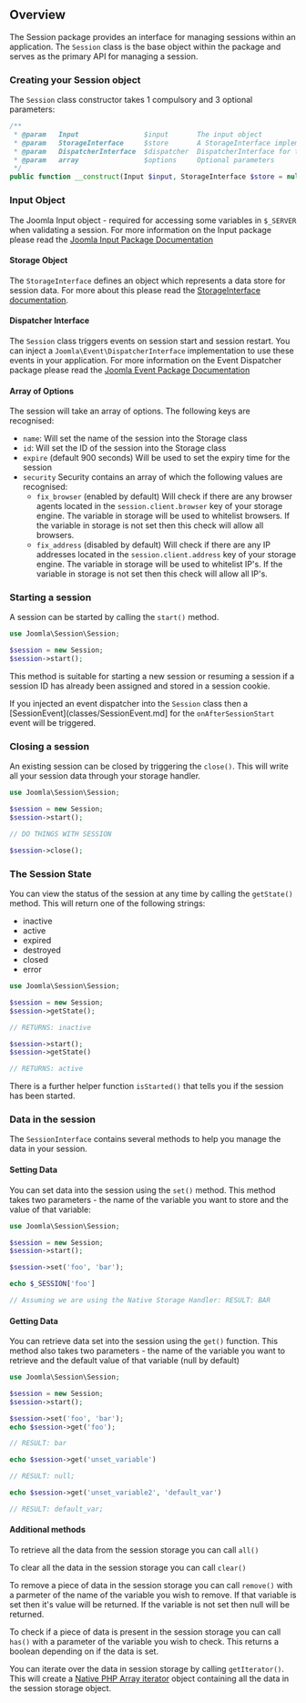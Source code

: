 ## Overview

The Session package provides an interface for managing sessions within an application. The `Session` class is the base object
within the package and serves as the primary API for managing a session.

### Creating your Session object
The `Session` class constructor takes 1 compulsory and 3 optional parameters:

```php
/**
 * @param   Input                $input       The input object
 * @param   StorageInterface     $store       A StorageInterface implementation
 * @param   DispatcherInterface  $dispatcher  DispatcherInterface for the session to use.
 * @param   array                $options     Optional parameters
 */
public function __construct(Input $input, StorageInterface $store = null, DispatcherInterface $dispatcher = null, array $options = array())
```

### Input Object
The Joomla Input object - required for accessing some variables in `$_SERVER` when validating a session. For more information on the Input package please read the [Joomla Input Package Documentation](https://github.com/joomla-framework/input)

#### Storage Object
The `StorageInterface` defines an object which represents a data store for session data. For more about this please read the [StorageInterface documentation](classes/StorageInterface.md).

#### Dispatcher Interface
The `Session` class triggers events on session start and session restart. You can inject a `Joomla\Event\DispatcherInterface` implementation to use these events in your application. For more information on the Event Dispatcher package please read the [Joomla Event Package Documentation](https://github.com/joomla-framework/event)

#### Array of Options
The session will take an array of options. The following keys are recognised:

* ```name```: Will set the name of the session into the Storage class
* ```id```: Will set the ID of the session into the Storage class
* ```expire``` (default 900 seconds) Will be used to set the expiry time for the session
* ```security``` Security contains an array of which the following values are recognised:
    * ```fix_browser``` (enabled by default) Will check if there are any browser agents located in the ```session.client.browser``` key of your storage engine. The variable in storage will be used to whitelist browsers. If the variable in storage is not set then this check will allow all browsers.
    * ```fix_address``` (disabled by default) Will check if there are any IP addresses located in the ```session.client.address``` key of your storage engine. The variable in storage will be used to whitelist IP's. If the variable in storage is not set then this check will allow all IP's.

### Starting a session

A session can be started by calling the `start()` method.

```php
use Joomla\Session\Session;

$session = new Session;
$session->start();
```

This method is suitable for starting a new session or resuming a session if a session ID has already been assigned and stored
in a session cookie.

If you injected an event dispatcher into the `Session` class then a [SessionEvent](classes/SessionEvent.md] for the `onAfterSessionStart` event will be triggered.

### Closing a session
An existing session can be closed by triggering the `close()`. This will write all your session data through your storage handler.

```php
use Joomla\Session\Session;

$session = new Session;
$session->start();

// DO THINGS WITH SESSION

$session->close();
```

### The Session State
You can view the status of the session at any time by calling the `getState()` method. This will return one of the following strings:

* inactive
* active
* expired
* destroyed
* closed
* error

```php
use Joomla\Session\Session;

$session = new Session;
$session->getState();

// RETURNS: inactive

$session->start();
$session->getState()

// RETURNS: active
```

There is a further helper function `isStarted()` that tells you if the session has been started.

### Data in the session
The `SessionInterface` contains several methods to help you manage the data in your session.

#### Setting Data
You can set data into the session using the `set()` method. This method takes two parameters - the name of the variable you want to store and the value of that variable:

```php
use Joomla\Session\Session;

$session = new Session;
$session->start();

$session->set('foo', 'bar');

echo $_SESSION['foo']

// Assuming we are using the Native Storage Handler: RESULT: BAR
```

#### Getting Data
You can retrieve data set into the session using the `get()` function. This method also takes two parameters - the name of the variable you want to retrieve and the default value of that variable (null by default)

```php
use Joomla\Session\Session;

$session = new Session;
$session->start();

$session->set('foo', 'bar');
echo $session->get('foo');

// RESULT: bar

echo $session->get('unset_variable')

// RESULT: null;

echo $session->get('unset_variable2', 'default_var')

// RESULT: default_var;
```

#### Additional methods
To retrieve all the data from the session storage you can call `all()`

To clear all the data in the session storage you can call `clear()`

To remove a piece of data in the session storage you can call `remove()` with a parmeter of the name of the variable you wish to remove. If that variable is set then it's value will be returned. If the variable is not set then null will be returned.

To check if a piece of data is present in the session storage you can call `has()` with a parameter of the variable you wish to check. This returns a boolean depending on if the data is set.

You can iterate over the data in session storage by calling `getIterator()`. This will create a [Native PHP Array iterator](http://php.net/manual/en/class.arrayiterator.php) object containing all the data in the session storage object.
